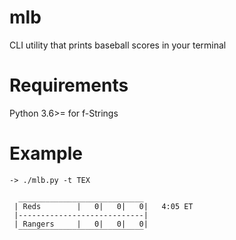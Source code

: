 mlb
===================

CLI utility that prints baseball scores in your terminal

Requirements
===================

Python 3.6>= for f-Strings

Example
===================

```
-> ./mlb.py -t TEX

  ____________________________
 | Reds        |   0|   0|   0|   4:05 ET
 |----------------------------|
 | Rangers     |   0|   0|   0|
  ‾‾‾‾‾‾‾‾‾‾‾‾‾‾‾‾‾‾‾‾‾‾‾‾‾‾‾‾

```

